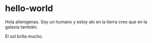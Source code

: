# hello-world

Hola alienigenas.
Soy un humano y estoy aki en la tierra creo que en la galaxia también.

El sol brilla mucho.
